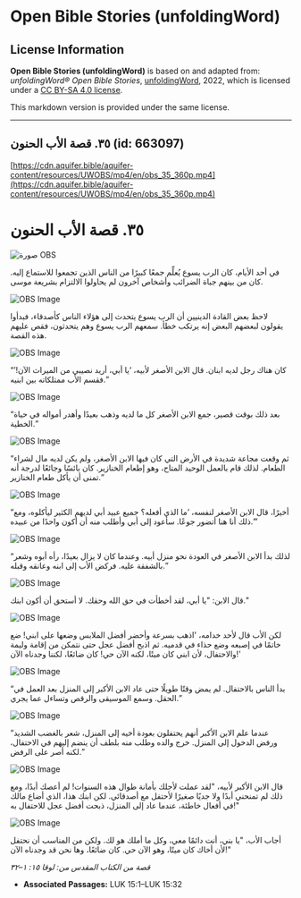 # Open Bible Stories (unfoldingWord)

## License Information

**Open Bible Stories (unfoldingWord)** is based on and adapted from: _unfoldingWord® Open Bible Stories_, [unfoldingWord](https://unfoldingword.org/utw), 2022, which is licensed under a [CC BY-SA 4.0 license](https://creativecommons.org/licenses/by-sa/4.0/legalcode.en).

This markdown version is provided under the same license.



--------------------------------

## ٣٥. قصة الأب الحنون (id: 663097)

[https://cdn.aquifer.bible/aquifer-content/resources/UWOBS/mp4/en/obs_35_360p.mp4](https://cdn.aquifer.bible/aquifer-content/resources/UWOBS/mp4/en/obs_35_360p.mp4)

٣٥. قصة الأب الحنون
===================

![صورة OBS](https://cdn.aquifer.bible/aquifer-content/resources/UWOBS/jpg/360px/obs-en-35-01.jpg)

في أحد الأيام، كان الرب يسوع يُعلِّم جمعًا كبيرًا من الناس الذين تجمعوا للاستماع إليه. كان من بينهم جباة الضرائب وأشخاص آخرون لم يحاولوا الالتزام بشريعة موسى.

![OBS Image](https://cdn.aquifer.bible/aquifer-content/resources/UWOBS/jpg/360px/obs-en-35-02.jpg)

لاحظ بعض القادة الدينيين أن الرب يسوع يتحدث إلى هؤلاء الناس كأصدقاء، فبدأوا يقولون لبعضهم البعض إنه يرتكب خطأ. سمعهم الرب يسوع وهم يتحدثون، فقص عليهم هذه القصة.

![OBS Image](https://cdn.aquifer.bible/aquifer-content/resources/UWOBS/jpg/360px/obs-en-35-03.jpg)

“كان هناك رجل لديه ابنان. قال الابن الأصغر لأبيه، ‘يا أبي، أريد نصيبي من الميراث الآن!’ فقسم الأب ممتلكاته بين ابنيه.”

![OBS Image](https://cdn.aquifer.bible/aquifer-content/resources/UWOBS/jpg/360px/obs-en-35-04.jpg)

“بعد ذلك بوقت قصير، جمع الابن الأصغر كل ما لديه وذهب بعيدًا وأهدر أمواله في حياة الخطية.”

![OBS Image](https://cdn.aquifer.bible/aquifer-content/resources/UWOBS/jpg/360px/obs-en-35-05.jpg)

“ثم وقعت مجاعة شديدة في الأرض التي كان فيها الابن الأصغر، ولم يكن لديه مال لشراء الطعام. لذلك قام بالعمل الوحيد المتاح، وهو إطعام الخنازير. كان بائسًا وجائعًا لدرجة أنه تمنى أن يأكل طعام الخنازير.”

![OBS Image](https://cdn.aquifer.bible/aquifer-content/resources/UWOBS/jpg/360px/obs-en-35-06.jpg)

“أخيرًا، قال الابن الأصغر لنفسه، ‘ما الذي أفعله؟ جميع عبيد أبي لديهم الكثير ليأكلوه، ومع ذلك أنا هنا أتضور جوعًا. سأعود إلى أبي وأطلب منه أن أكون واحدًا من عبيده.’”

![OBS Image](https://cdn.aquifer.bible/aquifer-content/resources/UWOBS/jpg/360px/obs-en-35-07.jpg)

“لذلك بدأ الابن الأصغر في العودة نحو منزل أبيه. وعندما كان لا يزال بعيدًا، رأه أبوه وشعر بالشفقة عليه. فركض الأب إلى ابنه وعانقه وقبله.”

![OBS Image](https://cdn.aquifer.bible/aquifer-content/resources/UWOBS/jpg/360px/obs-en-35-08.jpg)

قال الابن: "يا أبي، لقد أخطأت في حق الله وحقك. لا أستحق أن أكون ابنك."

![OBS Image](https://cdn.aquifer.bible/aquifer-content/resources/UWOBS/jpg/360px/obs-en-35-09.jpg)

لكن الأب قال لأحد خدامه، 'اذهب بسرعة وأحضر أفضل الملابس وضعها على ابني! ضع خاتمًا في إصبعه وضع حذاء في قدميه. ثم اذبح أفضل عجل حتى نتمكن من إقامة وليمة والاحتفال، لأن ابني كان ميتًا، لكنه الآن حي! كان ضائعًا، لكننا وجدناه الآن!'

![OBS Image](https://cdn.aquifer.bible/aquifer-content/resources/UWOBS/jpg/360px/obs-en-35-10.jpg)

“بدأ الناس بالاحتفال. لم يمض وقتًا طويلًا حتى عاد الابن الأكبر إلى المنزل بعد العمل في الحقل. وسمع الموسيقى والرقص وتساءل عما يجري.”

![OBS Image](https://cdn.aquifer.bible/aquifer-content/resources/UWOBS/jpg/360px/obs-en-35-11.jpg)

“عندما علم الابن الأكبر أنهم يحتفلون بعودة أخيه إلى المنزل، شعر بالغضب الشديد ورفض الدخول إلى المنزل. خرج والده وطلب منه بلطف أن ينضم إليهم في الاحتفال، لكنه أصر على الرفض.”

![OBS Image](https://cdn.aquifer.bible/aquifer-content/resources/UWOBS/jpg/360px/obs-en-35-12.jpg)

قال الابن الأكبر لأبيه، "لقد عملت لأجلك بأمانة طوال هذه السنوات! لم أعصك أبدًا، ومع ذلك لم تمنحني أبدًا ولا جديًا صغيرًا لأحتفل مع أصدقائي. لكن ابنك هذا، الذي أضاع مالك في أفعال خاطئة، عندما عاد إلى المنزل، ذبحت أفضل عجل للاحتفال به!"

![OBS Image](https://cdn.aquifer.bible/aquifer-content/resources/UWOBS/jpg/360px/obs-en-35-13.jpg)

أجاب الأب، "يا بني، أنت دائمًا معي، وكل ما أملك هو لك. ولكن من المناسب أن نحتفل لأن أخاك كان ميتًا، وهو الآن حي. كان ضائعًا، وها نحن قد وجدناه الآن!"

*قصة من الكتاب المقدس من: لوقا ١٥: ١–٣٢*

* **Associated Passages:** LUK 15:1–LUK 15:32

